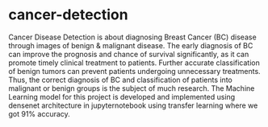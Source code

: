 # cancer-detection
Cancer Disease Detection is about diagnosing Breast Cancer (BC) disease through images of benign &amp; malignant disease. The early diagnosis of BC can improve the prognosis and chance of survival significantly, as it can promote timely clinical treatment to patients. Further accurate classification of benign tumors can prevent patients undergoing unnecessary treatments. Thus, the correct diagnosis of BC and classification of patients into malignant or benign groups is the subject of much research.  The Machine Learning model for this project is developed and implemented using densenet architecture in jupyternotebook using transfer learning where we got 91% accuracy.
